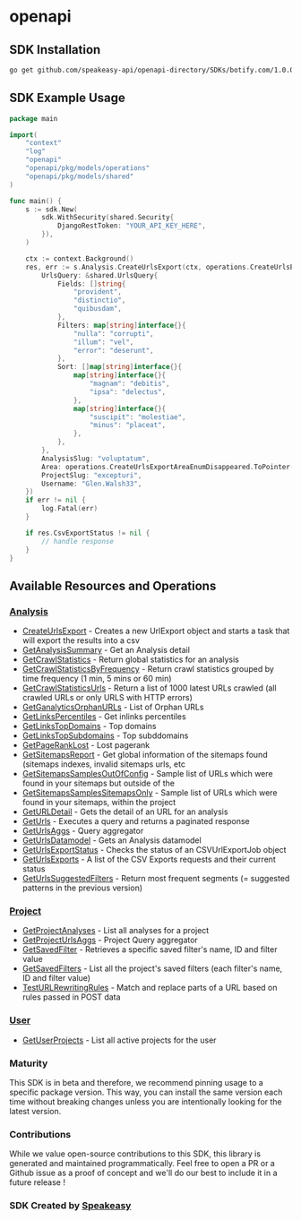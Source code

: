 # openapi

<!-- Start SDK Installation -->
## SDK Installation

```bash
go get github.com/speakeasy-api/openapi-directory/SDKs/botify.com/1.0.0/go
```
<!-- End SDK Installation -->

## SDK Example Usage
<!-- Start SDK Example Usage -->
```go
package main

import(
	"context"
	"log"
	"openapi"
	"openapi/pkg/models/operations"
	"openapi/pkg/models/shared"
)

func main() {
    s := sdk.New(
        sdk.WithSecurity(shared.Security{
            DjangoRestToken: "YOUR_API_KEY_HERE",
        }),
    )

    ctx := context.Background()
    res, err := s.Analysis.CreateUrlsExport(ctx, operations.CreateUrlsExportRequest{
        UrlsQuery: &shared.UrlsQuery{
            Fields: []string{
                "provident",
                "distinctio",
                "quibusdam",
            },
            Filters: map[string]interface{}{
                "nulla": "corrupti",
                "illum": "vel",
                "error": "deserunt",
            },
            Sort: []map[string]interface{}{
                map[string]interface{}{
                    "magnam": "debitis",
                    "ipsa": "delectus",
                },
                map[string]interface{}{
                    "suscipit": "molestiae",
                    "minus": "placeat",
                },
            },
        },
        AnalysisSlug: "voluptatum",
        Area: operations.CreateUrlsExportAreaEnumDisappeared.ToPointer(),
        ProjectSlug: "excepturi",
        Username: "Glen.Walsh33",
    })
    if err != nil {
        log.Fatal(err)
    }

    if res.CsvExportStatus != nil {
        // handle response
    }
}
```
<!-- End SDK Example Usage -->

<!-- Start SDK Available Operations -->
## Available Resources and Operations


### [Analysis](docs/analysis/README.md)

* [CreateUrlsExport](docs/analysis/README.md#createurlsexport) - Creates a new UrlExport object and starts a task that will export the results into a csv
* [GetAnalysisSummary](docs/analysis/README.md#getanalysissummary) - Get an Analysis detail
* [GetCrawlStatistics](docs/analysis/README.md#getcrawlstatistics) - Return global statistics for an analysis
* [GetCrawlStatisticsByFrequency](docs/analysis/README.md#getcrawlstatisticsbyfrequency) - Return crawl statistics grouped by time frequency (1 min, 5 mins or 60 min)
* [GetCrawlStatisticsUrls](docs/analysis/README.md#getcrawlstatisticsurls) - Return a list of 1000 latest URLs crawled (all crawled URLs or only URLS with HTTP errors)
* [GetGanalyticsOrphanURLs](docs/analysis/README.md#getganalyticsorphanurls) - List of Orphan URLs
* [GetLinksPercentiles](docs/analysis/README.md#getlinkspercentiles) - Get inlinks percentiles
* [GetLinksTopDomains](docs/analysis/README.md#getlinkstopdomains) - Top domains
* [GetLinksTopSubdomains](docs/analysis/README.md#getlinkstopsubdomains) - Top subddomains
* [GetPageRankLost](docs/analysis/README.md#getpageranklost) - Lost pagerank
* [GetSitemapsReport](docs/analysis/README.md#getsitemapsreport) - Get global information of the sitemaps found (sitemaps indexes, invalid sitemaps urls, etc
* [GetSitemapsSamplesOutOfConfig](docs/analysis/README.md#getsitemapssamplesoutofconfig) - Sample list of URLs which were found in your sitemaps but outside of the
* [GetSitemapsSamplesSitemapsOnly](docs/analysis/README.md#getsitemapssamplessitemapsonly) - Sample list of URLs which were found in your sitemaps, within the project
* [GetURLDetail](docs/analysis/README.md#geturldetail) - Gets the detail of an URL for an analysis
* [GetUrls](docs/analysis/README.md#geturls) - Executes a query and returns a paginated response
* [GetUrlsAggs](docs/analysis/README.md#geturlsaggs) - Query aggregator
* [GetUrlsDatamodel](docs/analysis/README.md#geturlsdatamodel) - Gets an Analysis datamodel
* [GetUrlsExportStatus](docs/analysis/README.md#geturlsexportstatus) - Checks the status of an CSVUrlExportJob object
* [GetUrlsExports](docs/analysis/README.md#geturlsexports) - A list of the CSV Exports requests and their current status
* [GetUrlsSuggestedFilters](docs/analysis/README.md#geturlssuggestedfilters) - Return most frequent segments (= suggested patterns in the previous version)

### [Project](docs/project/README.md)

* [GetProjectAnalyses](docs/project/README.md#getprojectanalyses) - List all analyses for a project
* [GetProjectUrlsAggs](docs/project/README.md#getprojecturlsaggs) - Project Query aggregator
* [GetSavedFilter](docs/project/README.md#getsavedfilter) - Retrieves a specific saved filter's name, ID and filter value
* [GetSavedFilters](docs/project/README.md#getsavedfilters) - List all the project's saved filters (each filter's name, ID and filter value)
* [TestURLRewritingRules](docs/project/README.md#testurlrewritingrules) - Match and replace parts of a URL based on rules passed in POST data

### [User](docs/user/README.md)

* [GetUserProjects](docs/user/README.md#getuserprojects) - List all active projects for the user
<!-- End SDK Available Operations -->

### Maturity

This SDK is in beta and therefore, we recommend pinning usage to a specific package version.
This way, you can install the same version each time without breaking changes unless you are intentionally
looking for the latest version.

### Contributions

While we value open-source contributions to this SDK, this library is generated and maintained programmatically.
Feel free to open a PR or a Github issue as a proof of concept and we'll do our best to include it in a future release !

### SDK Created by [Speakeasy](https://docs.speakeasyapi.dev/docs/using-speakeasy/client-sdks)

